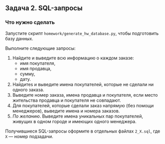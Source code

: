 ## Задача 2. SQL-запросы
### Что нужно сделать
Запустите скрипт `homework/generate_hw_database.py`, чтобы подготовить базу данных.

Выполните следующие запросы:

1. Найдите и выведите всю информацию о каждом заказе:
   * имя покупателя,
   * имя продавца,
   * сумму,
   * дату.
2. Найдитеs и выведите имена покупателей, которые не сделали ни одного заказа.
3. Выведите номер заказа, имена продавца и покупателя, если место жительства продавца и покупателя не совпадают.
4. Для покупателей, которые сделали заказ напрямую (без помощи менеджеров), выведите имена и номера заказов.
5. _По желанию_. Выведите имена уникальных пар покупателей, живущих в одном городе и имеющих одного менеджера.

Получившиеся SQL-запросы оформите в отдельных файлах `2_X.sql`, где `X` — номер подзадачи.
